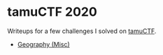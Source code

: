 # tamuCTF 2020
Writeups for a few challenges I solved on [tamuCTF](https://tamuctf.com).

- [Geography (Misc)](./Geography)
